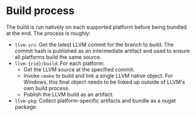 # Build process

The build is run natively on each supported platform before being bundled at the end. The process is roughly:

- `llvm-src`: Get the latest LLVM commit for the branch to build. The commit hash is published as an intermediate artifact and used to ensure all platforms build the same source.
- `llvm-{rid}/build`: For each platform:
  - Get the LLVM source at the specified commit.
  - Invoke `cmake` to build and link a single LLVM native object. For Windows, this final object needs to be linked up outside of LLVM's own build process.
  - Publish the LLVM build as an artifact.
- `llvm-pkg`: Collect platform-specific artifacts and bundle as a nuget package.

